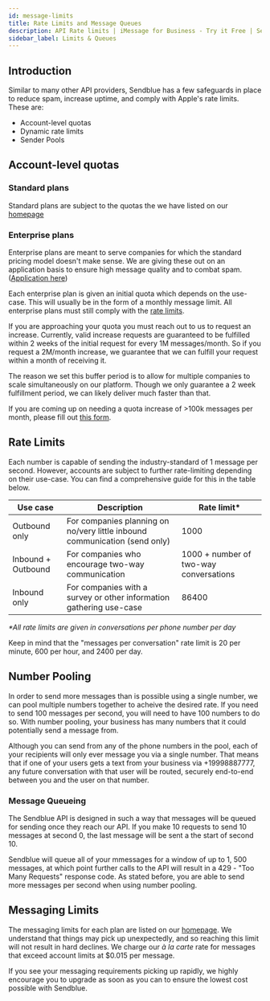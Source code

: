 ```yaml
---
id: message-limits
title: Rate Limits and Message Queues
description: API Rate limits | iMessage for Business - Try it Free | Sendblue
sidebar_label: Limits & Queues
---
```


## Introduction

Similar to many other API providers, Sendblue has a few safeguards in place to reduce spam, increase uptime, and comply with Apple's rate limits. These are:

- Account-level quotas
- Dynamic rate limits
- Sender Pools

## Account-level quotas

### Standard plans

Standard plans are subject to the quotas the we have listed on our [homepage](https://sendblue.co)

### Enterprise plans

Enterprise plans are meant to serve companies for which the standard pricing model doesn't make sense. We are giving these out on an application basis to ensure high message quality and to combat spam. ([Application here](https://share.hsforms.com/1oOD3KiOHQku7bC3Q4mzBJQrisxt))

Each enterprise plan is given an initial quota which depends on the use-case. This will usually be in the form of a monthly message limit. All enterprise plans must still comply with the [rate limits](/docs/message-limits#rate-limits).

If you are approaching your quota you must reach out to us to request an increase. Currently, valid increase requests are guaranteed to be fulfilled within 2 weeks of the initial request for every 1M messages/month. So if you request a 2M/month increase, we guarantee that we can fulfill your request within a month of receiving it.

The reason we set this buffer period is to allow for multiple companies to scale simultaneously on our platform. Though we only guarantee a 2 week fulfillment period, we can likely deliver much faster than that.

If you are coming up on needing a quota increase of >100k messages per month, please fill out [this form](https://share.hsforms.com/1oOD3KiOHQku7bC3Q4mzBJQrisxt).

## Rate Limits

Each number is capable of sending the industry-standard of 1 message per second. However, accounts are subject to further rate-limiting depending on their use-case. You can find a comprehensive guide for this in the table below.

| Use case           | Description                                                                | Rate limit\*                           |
| ------------------ | -------------------------------------------------------------------------- | -------------------------------------- |
| Outbound only      | For companies planning on no/very little inbound communication (send only) | 1000                                   |
| Inbound + Outbound | For companies who encourage two-way communication                          | 1000 + number of two-way conversations |
| Inbound only       | For companies with a survey or other information gathering use-case        | 86400                                  |

_\*All rate limits are given in conversations per phone number per day_

Keep in mind that the "messages per conversation" rate limit is 20 per minute, 600 per hour, and 2400 per day.

## Number Pooling

In order to send more messages than is possible using a single number, we can pool multiple numbers together to acheive the desired rate. If you need to send 100 messages per second, you will need to have 100 numbers to do so. With number pooling, your business has many numbers that it could potentially send a message from.

Although you can send from any of the phone numbers in the pool, each of your recipients will only ever message you via a single number. That means that if one of your users gets a text from your business via +19998887777, any future conversation with that user will be routed, securely end-to-end between you and the user on that number.

### Message Queueing

The Sendblue API is designed in such a way that messages will be queued for sending once they reach our API. If you make 10 requests to send 10 messages at second 0, the last message will be sent a the start of second 10.

Sendblue will queue all of your mmessages for a window of up to 1, 500 messages, at which point further calls to the API will result in a 429 - "Too Many Requests" response code. As stated before, you are able to send more messages per second when using number pooling.

## Messaging Limits

The messaging limits for each plan are listed on our [homepage](https://sendblue.co). We understand that things may pick up unexpectedly, and so reaching this limit will not result in hard declines. We charge our _à la carte_ rate for messages that exceed account limits at \$0.015 per message.

If you see your messaging requirements picking up rapidly, we highly encourage you to upgrade as soon as you can to ensure the lowest cost possible with Sendblue.
